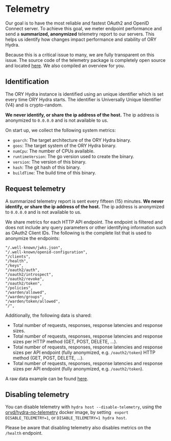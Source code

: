 # Telemetry

Our goal is to have the most reliable and fastest OAuth2 and OpenID Connect server. To achieve this goal,
we meter endpoint performance and send a **summarized, anonymized** telemetry report to our servers. This helps us
identify how changes impact performance and stability of ORY Hydra.

Because this is a critical issue to many, we are fully transparent on this issue. The source code of the telemetry
package is completely open source and located [here](https://github.com/ory/hydra/tree/master/metrics). We also compiled an overview for you.

## Identification

The ORY Hydra instance is identified using an unique identifier which is set every time ORY Hydra starts. The identifier
is Universally Unique Identifier (V4) and is crypto-random.

**We never identify, or share the ip address of the host.** The ip address is anonymized to `0.0.0.0` and is not available
to us.

On start up, we collect the following system metrics:

* `goarch`: The target architecture of the ORY Hydra binary.
* `goos`: The target system of the ORY Hydra binary.
* `numCpu`: The number of CPUs available.
* `runtimeVersion`: The go version used to create the binary.
* `version`: The version of this binary.
* `hash`: The git hash of this binary.
* `buildTime`: The build time of this binary.

## Request telemetry

A summarized telemetry report is sent every fifteen (15) minutes. **We never identify, or share the ip address of the
host.** The ip address is anonymized to `0.0.0.0` and is not available to us.

We share metrics for each HTTP API endpoint. The endpoint is filtered and does not include any query parameters or
other identifying information such as OAuth2 Client IDs. The following is the complete list that is used to anonymize
the endpoints:

```
"/.well-known/jwks.json",
"/.well-known/openid-configuration",
"/clients",
"/health",
"/keys",
"/oauth2/auth",
"/oauth2/introspect",
"/oauth2/revoke",
"/oauth2/token",
"/policies",
"/warden/allowed",
"/warden/groups",
"/warden/token/allowed",
"/",
```

Additionally, the following data is shared:

* Total number of requests, responses, response latencies and response sizes.
* Total number of requests, responses, response latencies and response sizes per HTTP method (GET, POST, DELETE, ...).
* Total number of requests, responses, response latencies and response sizes per API endpoint (fully anonymized, e.g. `/oauth2/token`) HTTP method (GET, POST, DELETE, ...).
* Total number of requests, responses, response latencies and response sizes per API endpoint (fully anonymized, e.g. `/oauth2/token`).

A raw data example can be found [here](https://github.com/ory/hydra/tree/master/docs/metrics/telemetry-example.json).

## Disabling telemetry

You can disable telemetry with `hydra host --disable-telemetry`, using the [oryd/hydra-no-telemetry]() docker image, by
setting ` export DISABLE_TELEMETRY=1`, or `DISABLE_TELEMETRY=1 hydra host`.

Please be aware that disabling telemetry also disables metrics on the `/health` endpoint.
